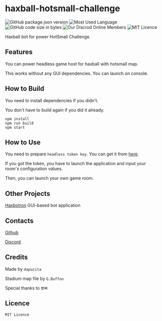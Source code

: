 # haxball-hotsmall-challenge
![GitHub package.json version](https://img.shields.io/github/package-json/v/dapucita/haxball-hotsmall-challenge?style=flat-square)
![Most Used Language](https://img.shields.io/github/languages/top/dapucita/haxball-hotsmall-challenge?style=flat-square)
![GitHub code size in bytes](https://img.shields.io/github/languages/code-size/dapucita/haxball-hotsmall-challenge?style=flat-square)
![Our Discrod Online Members](https://img.shields.io/discord/602402864647634954?style=flat-square)
![MIT Licence](https://img.shields.io/github/license/dapucita/haxball-hotsmall-challenge?style=flat-square)

Haxball bot for power HotSmall Challenge.

## Features
You can power headless game host for haxball with hotsmall map.

This works without any GUI dependencies. You can launch on console.

## How to Build
You need to install dependencies if you didn't.

You don't have to build again if you did it already.

```
npm install
npm run build
npm start
```
## How to Use
You need to prepare `headless token key`. You can get it from [here](https://www.haxball.com/headlesstoken).

If you got the token, you have to launch the application and input your room's configuration values.

Then, you can launch your own game room.

## Other Projects
[Haxbotron](https://github.com/dapucita/haxbotron) GUI-based bot application

## Contacts
[Github](https://github.com/dapucita/haxball-hotsmall-challenge)

[Discord](https://discord.gg/qfg45B2)
## Credits
Made by `dapucita`

Stadium map file by `G.Buffon`

Special thanks to `뽀삐`

## Licence
`MIT Licence`